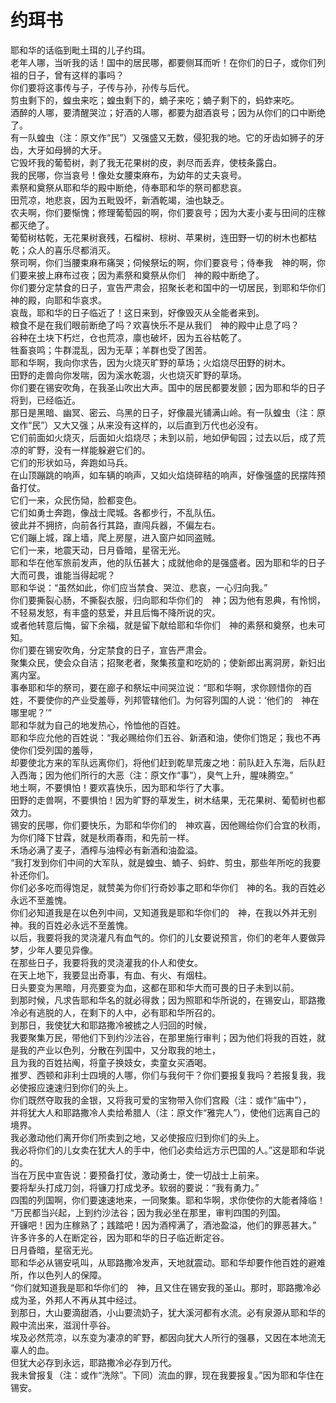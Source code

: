 #   约珥书

  耶和华的话临到毗土珥的儿子约珥。  
  老年人哪，当听我的话！国中的居民哪，都要侧耳而听！在你们的日子，或你们列祖的日子，曾有这样的事吗？  
  你们要将这事传与子，子传与孙，孙传与后代。  
  剪虫剩下的，蝗虫来吃；蝗虫剩下的，蝻子来吃；蝻子剩下的，蚂蚱来吃。  
  酒醉的人哪，要清醒哭泣；好酒的人哪，都要为甜酒哀号；因为从你们的口中断绝了。  
  有一队蝗虫（注：原文作“民”）又强盛又无数，侵犯我的地。它的牙齿如狮子的牙齿，大牙如母狮的大牙。  
  它毁坏我的葡萄树，剥了我无花果树的皮，剥尽而丢弃，使枝条露白。  
  我的民哪，你当哀号！像处女腰束麻布，为幼年的丈夫哀号。  
  素祭和奠祭从耶和华的殿中断绝，侍奉耶和华的祭司都悲哀。  
  田荒凉，地悲哀，因为五毗毁坏，新酒乾竭，油也缺乏。  
  农夫啊，你们要惭愧；修理葡萄园的啊，你们要哀号；因为大麦小麦与田间的庄稼都灭绝了。  
  葡萄树枯乾，无花果树衰残，石榴树、棕树、苹果树，连田野一切的树木也都枯乾；众人的喜乐尽都消灭。  
  祭司啊，你们当腰束麻布痛哭；伺候祭坛的啊，你们要哀号；侍奉我　神的啊，你们要来披上麻布过夜；因为素祭和奠祭从你们　神的殿中断绝了。  
  你们要分定禁食的日子，宣告严肃会，招聚长老和国中的一切居民，到耶和华你们　神的殿，向耶和华哀求。  
  哀哉，耶和华的日子临近了！这日来到，好像毁灭从全能者来到。  
  粮食不是在我们眼前断绝了吗？欢喜快乐不是从我们　神的殿中止息了吗？  
  谷种在土块下朽烂，仓也荒凉，廪也破坏，因为五谷枯乾了。  
  牲畜哀鸣；牛群混乱，因为无草；羊群也受了困苦。  
  耶和华啊，我向你求告，因为火烧灭旷野的草场；火焰烧尽田野的树木。  
  田野的走兽向你发喘，因为溪水乾涸，火也烧灭旷野的草场。  
  你们要在锡安吹角，在我圣山吹出大声。国中的居民都要发颤；因为耶和华的日子将到，已经临近。  
  那日是黑暗、幽冥、密云、乌黑的日子，好像晨光铺满山岭。有一队蝗虫（注：原文作“民”）又大又强；从来没有这样的，以后直到万代也必没有。  
  它们前面如火烧灭，后面如火焰烧尽；未到以前，地如伊甸园；过去以后，成了荒凉的旷野，没有一样能躲避它们的。  
  它们的形状如马，奔跑如马兵。  
  在山顶蹦跳的响声，如车辆的响声，又如火焰烧碎秸的响声，好像强盛的民摆阵预备打仗。  
  它们一来，众民伤恸，脸都变色。  
  它们如勇士奔跑，像战士爬城。各都步行，不乱队伍。  
  彼此并不拥挤，向前各行其路，直闯兵器，不偏左右。  
  它们蹦上城，蹿上墙，爬上房屋，进入窗户如同盗贼。  
  它们一来，地震天动，日月昏暗，星宿无光。  
  耶和华在他军旅前发声，他的队伍甚大；成就他命的是强盛者。因为耶和华的日子大而可畏，谁能当得起呢？  
  耶和华说：“虽然如此，你们应当禁食、哭泣、悲哀，一心归向我。”  
  你们要撕裂心肠，不撕裂衣服，归向耶和华你们的　神；因为他有恩典，有怜悯，不轻易发怒，有丰盛的慈爱，并且后悔不降所说的灾。  
  或者他转意后悔，留下余福，就是留下献给耶和华你们　神的素祭和奠祭，也未可知。  
  你们要在锡安吹角，分定禁食的日子，宣告严肃会。  
  聚集众民，使会众自洁；招聚老者，聚集孩童和吃奶的；使新郎出离洞房，新妇出离内室。  
  事奉耶和华的祭司，要在廊子和祭坛中间哭泣说：“耶和华啊，求你顾惜你的百姓，不要使你的产业受羞辱，列邦管辖他们。为何容列国的人说：‘他们的　神在哪里呢？’”  
  耶和华就为自己的地发热心，怜恤他的百姓。  
  耶和华应允他的百姓说：“我必赐给你们五谷、新酒和油，使你们饱足；我也不再使你们受列国的羞辱，  
  却要使北方来的军队远离你们，将他们赶到乾旱荒废之地：前队赶入东海，后队赶入西海；因为他们所行的大恶（注：原文作“事”），臭气上升，腥味腾空。”  
  地土啊，不要惧怕！要欢喜快乐，因为耶和华行了大事。  
  田野的走兽啊，不要惧怕！因为旷野的草发生，树木结果，无花果树、葡萄树也都效力。  
  锡安的民哪，你们要快乐，为耶和华你们的　神欢喜，因他赐给你们合宜的秋雨，为你们降下甘霖，就是秋雨春雨，和先前一样。  
  禾场必满了麦子，酒榨与油榨必有新酒和油盈溢。  
  “我打发到你们中间的大军队，就是蝗虫、蝻子、蚂蚱、剪虫，那些年所吃的我要补还你们。  
  你们必多吃而得饱足，就赞美为你们行奇妙事之耶和华你们　神的名。我的百姓必永远不至羞愧。  
  你们必知道我是在以色列中间，又知道我是耶和华你们的　神，在我以外并无别神。我的百姓必永远不至羞愧。  
  以后，我要将我的灵浇灌凡有血气的。你们的儿女要说预言，你们的老年人要做异梦，少年人要见异像。  
  在那些日子，我要将我的灵浇灌我的仆人和使女。  
  在天上地下，我要显出奇事，有血、有火、有烟柱。  
  日头要变为黑暗，月亮要变为血，这都在耶和华大而可畏的日子未到以前。  
  到那时候，凡求告耶和华名的就必得救；因为照耶和华所说的，在锡安山，耶路撒冷必有逃脱的人，在剩下的人中，必有耶和华所召的。  
  到那日，我使犹大和耶路撒冷被掳之人归回的时候，  
  我要聚集万民，带他们下到约沙法谷，在那里施行审判；因为他们将我的百姓，就是我的产业以色列，分散在列国中，又分取我的地土，  
  且为我的百姓拈阄，将童子换妓女，卖童女买酒喝。  
  推罗、西顿和非利士四境的人哪，你们与我何干？你们要报复我吗？若报复我，我必使报应速速归到你们的头上。  
  你们既然夺取我的金银，又将我可爱的宝物带入你们宫殿（注：或作“庙中”），  
  并将犹大人和耶路撒冷人卖给希腊人（注：原文作“雅完人”），使他们远离自己的境界。  
  我必激动他们离开你们所卖到之地，又必使报应归到你们的头上。  
  我必将你们的儿女卖在犹大人的手中，他们必卖给远方示巴国的人。”这是耶和华说的。  
  当在万民中宣告说：要预备打仗，激动勇士，使一切战士上前来。  
  要将犁头打成刀剑，将镰刀打成戈矛。软弱的要说：“我有勇力。”  
  四围的列国啊，你们要速速地来，一同聚集。耶和华啊，求你使你的大能者降临！  
  “万民都当兴起，上到约沙法谷；因为我必坐在那里，审判四围的列国。  
  开镰吧！因为庄稼熟了；践踏吧！因为酒榨满了，酒池盈溢，他们的罪恶甚大。”  
  许多许多的人在断定谷，因为耶和华的日子临近断定谷。  
  日月昏暗，星宿无光。  
  耶和华必从锡安吼叫，从耶路撒冷发声，天地就震动。耶和华却要作他百姓的避难所，作以色列人的保障。  
  “你们就知道我是耶和华你们的　神，且又住在锡安我的圣山。那时，耶路撒冷必成为圣，外邦人不再从其中经过。  
  到那日，大山要滴甜酒，小山要流奶子，犹大溪河都有水流。必有泉源从耶和华的殿中流出来，滋润什亭谷。  
  埃及必然荒凉，以东变为凄凉的旷野，都因向犹大人所行的强暴，又因在本地流无辜人的血。  
  但犹大必存到永远，耶路撒冷必存到万代。  
  我未曾报复（注：或作“洗除”。下同）流血的罪，现在我要报复。”因为耶和华住在锡安。
